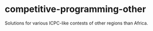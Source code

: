 # competitive-programming-other
Solutions for various ICPC-like contests of other regions than Africa.
